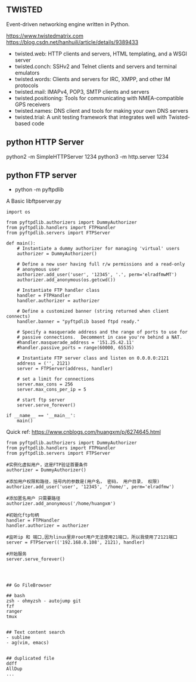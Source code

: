 ## TWISTED 

Event-driven networking engine written in Python. 

https://www.twistedmatrix.com    
https://blog.csdn.net/hanhuili/article/details/9389433
- twisted.web: HTTP clients and servers, HTML templating, and a WSGI server
- twisted.conch: SSHv2 and Telnet clients and servers and terminal emulators
- twisted.words: Clients and servers for IRC, XMPP, and other IM protocols
- twisted.mail: IMAPv4, POP3, SMTP clients and servers
- twisted.positioning: Tools for communicating with NMEA-compatible GPS receivers
- twisted.names: DNS client and tools for making your own DNS servers
- twisted.trial: A unit testing framework that integrates well with Twisted-based code

## python  HTTP Server

python2 -m SimpleHTTPServer 1234
python3 -m http.server 1234

## python FTP server

- python -m pyftpdlib



A Basic libftpserver.py
```
import os

from pyftpdlib.authorizers import DummyAuthorizer
from pyftpdlib.handlers import FTPHandler
from pyftpdlib.servers import FTPServer

def main():
    # Instantiate a dummy authorizer for managing 'virtual' users
    authorizer = DummyAuthorizer()

    # Define a new user having full r/w permissions and a read-only
    # anonymous user
    authorizer.add_user('user', '12345', '.', perm='elradfmwMT')
    authorizer.add_anonymous(os.getcwd())

    # Instantiate FTP handler class
    handler = FTPHandler
    handler.authorizer = authorizer

    # Define a customized banner (string returned when client connects)
    handler.banner = "pyftpdlib based ftpd ready."

    # Specify a masquerade address and the range of ports to use for
    # passive connections.  Decomment in case you're behind a NAT.
    #handler.masquerade_address = '151.25.42.11'
    #handler.passive_ports = range(60000, 65535)

    # Instantiate FTP server class and listen on 0.0.0.0:2121
    address = ('', 2121)
    server = FTPServer(address, handler)

    # set a limit for connections
    server.max_cons = 256
    server.max_cons_per_ip = 5

    # start ftp server
    server.serve_forever()

if __name__ == '__main__':
    main()
```

Quick ref: https://www.cnblogs.com/huangxm/p/6274645.html

```
from pyftpdlib.authorizers import DummyAuthorizer
from pyftpdlib.handlers import FTPHandler
from pyftpdlib.servers import FTPServer

#实例化虚拟用户，这是FTP验证首要条件
authorizer = DummyAuthorizer()

#添加用户权限和路径，括号内的参数是(用户名， 密码， 用户目录， 权限)
authorizer.add_user('user', '12345', '/home/', perm='elradfmw')

#添加匿名用户 只需要路径
authorizer.add_anonymous('/home/huangxm')

#初始化ftp句柄
handler = FTPHandler
handler.authorizer = authorizer

#监听ip 和 端口,因为linux里非root用户无法使用21端口，所以我使用了2121端口
server = FTPServer(('192.168.0.108', 2121), handler)

#开始服务
server.serve_forever()

```
```



## Go FileBrowser

## bash
zsh - ohmyzsh - autojump git 
fzf
ranger
tmux


## Text content search 
- sublime
- ag(vim, emacs)


## duplicated file 
ddff
AllDup
...



